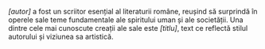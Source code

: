*[autor]* a fost un scriitor esențial al literaturii române, reușind să surprindă în operele sale teme fundamentale ale spiritului uman și ale societății. Una dintre cele mai cunoscute creații ale sale este *[titlu]*, text ce reflectă stilul autorului și viziunea sa artistică.
